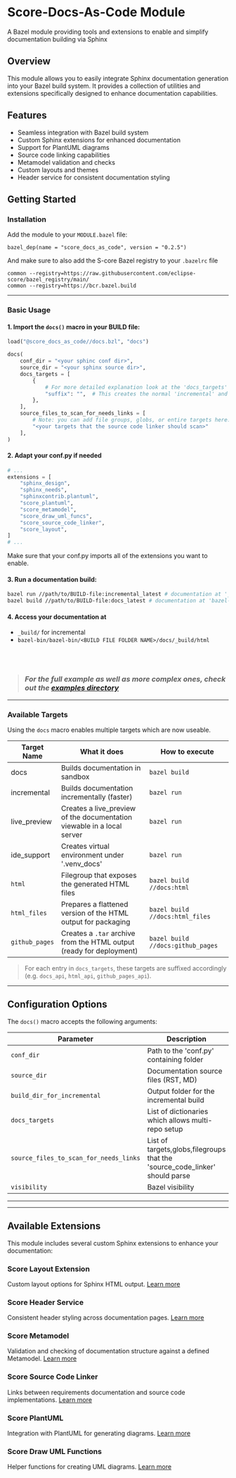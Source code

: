 # Score-Docs-As-Code Module

A Bazel module providing tools and extensions to enable and simplify documentation building via Sphinx

## Overview

This module allows you to easily integrate Sphinx documentation generation into your Bazel build system. It provides a collection of utilities and extensions specifically designed to enhance documentation capabilities.

## Features

- Seamless integration with Bazel build system
- Custom Sphinx extensions for enhanced documentation
- Support for PlantUML diagrams
- Source code linking capabilities
- Metamodel validation and checks
- Custom layouts and themes
- Header service for consistent documentation styling

## Getting Started

### Installation

Add the module to your `MODULE.bazel` file:

```starlark
bazel_dep(name = "score_docs_as_code", version = "0.2.5")
```

And make sure to also add the S-core Bazel registry to your `.bazelrc` file

```starlark
common --registry=https://raw.githubusercontent.com/eclipse-score/bazel_registry/main/
common --registry=https://bcr.bazel.build
```

______________________________________________________________________

### Basic Usage

#### 1. Import the `docs()` macro in your BUILD file:

```python
load("@score_docs_as_code//docs.bzl", "docs")

docs(
    conf_dir = "<your sphinc conf dir>",
    source_dir = "<your sphinx source dir>",
    docs_targets = [
        {
            # For more detailed explanation look at the 'docs_targets' section
            "suffix": "",  # This creates the normal 'incremental' and 'docs' target
        },
    ],
    source_files_to_scan_for_needs_links = [
        # Note: you can add file groups, globs, or entire targets here.
        "<your targets that the source code linker should scan>"
    ],
)
```

#### 2. Adapt your conf.py if needed

```python
# ...
extensions = [
    "sphinx_design",
    "sphinx_needs",
    "sphinxcontrib.plantuml",
    "score_plantuml",
    "score_metamodel",
    "score_draw_uml_funcs",
    "score_source_code_linker",
    "score_layout",
]
# ...
```

Make sure that your conf.py imports all of the extensions you want to enable.


#### 3. Run a documentation build:

```bash
bazel run //path/to/BUILD-file:incremental_latest # documentation at '_build/'
bazel build //path/to/BUILD-file:docs_latest # documentation at 'bazel-bin/
```

#### 4. Access your documentation at

- `_build/` for incremental
- `bazel-bin/bazel-bin/<BUILD FILE FOLDER NAME>/docs/_build/html`

<br>
<br>

> ### *For the full example as well as more complex ones, check out the [examples directory](examples/)*

--- 

### Available Targets

Using the `docs` macro enables multiple targets which are now useable.

| Target Name | What it does | How to execute |
|---------------|-----------------------------------------------------------|-----------------|
| docs | Builds documentation in sandbox | `bazel build` |
| incremental | Builds documentation incrementally (faster) | `bazel run` |
| live_preview | Creates a live_preview of the documentation viewable in a local server | `bazel run` |
| ide_support | Creates virtual environment under '.venv_docs' | `bazel run` |
| `html`             | Filegroup that exposes the generated HTML files                              | `bazel build //docs:html`         |
| `html_files`       | Prepares a flattened version of the HTML output for packaging                | `bazel build //docs:html_files`   |
| `github_pages`     | Creates a `.tar` archive from the HTML output (ready for deployment)         | `bazel build //docs:github_pages` |


> For each entry in `docs_targets`, these targets are suffixed accordingly (e.g. `docs_api`, `html_api`, `github_pages_api`).
______________________________________________________________________

## Configuration Options

The `docs()` macro accepts the following arguments:

| Parameter | Description | Required | Default |
|-----------|-------------|----------|---------|
| `conf_dir` | Path to the 'conf.py' containing folder | No | 'docs' |
| `source_dir` | Documentation source files (RST, MD) | No | 'docs' |
| `build_dir_for_incremental` | Output folder for the incremental build | No | '\_build' |
| `docs_targets` | List of dictionaries which allows multi-repo setup | Yes | - |
| `source_files_to_scan_for_needs_links` | List of targets,globs,filegroups that the 'source_code_linker' should parse | No | `[]` |
| `visibility` | Bazel visibility | No | `None` |

--- 
---

## Available Extensions
This module includes several custom Sphinx extensions to enhance your documentation:

### Score Layout Extension

Custom layout options for Sphinx HTML output.
[Learn more](src/extensions/score_layout/README.md)

### Score Header Service

Consistent header styling across documentation pages.
[Learn more](src/extensions/score_header_service/README.md)

### Score Metamodel

Validation and checking of documentation structure against a defined Metamodel.
[Learn more](src/extensions/score_metamodel/README.md)

### Score Source Code Linker

Links between requirements documentation and source code implementations.
[Learn more](src/extensions/score_source_code_linker/README.md)

### Score PlantUML

Integration with PlantUML for generating diagrams.
[Learn more](src/extensions/README.md)

### Score Draw UML Functions

Helper functions for creating UML diagrams.
[Learn more](src/extensions/score_draw_uml_funcs/README.md)
